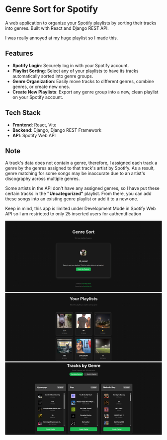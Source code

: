 # Genre Sort for Spotify

A web application to organize your Spotify playlists by sorting their tracks into genres. Built with React and Django REST API.

I was really annoyed at my huge playlist so I made this.

## Features

-   **Spotify Login**: Securely log in with your Spotify account.
-   **Playlist Sorting**: Select any of your playlists to have its tracks automatically sorted into genre groups.
-   **Genre Organization**: Easily move tracks to different genres, combine genres, or create new ones.
-   **Create New Playlists**: Export any genre group into a new, clean playlist on your Spotify account.

## Tech Stack

-   **Frontend**: React, Vite
-   **Backend**: Django, Django REST Framework
-   **API**: Spotify Web API

## Note
A track's data does not contain a genre, therefore, I assigned each track a genre by the genres assigned to that track's artist by Spotify. As a result, genre matching for some songs may be inaccurate due to an artist's discography across multiple genres.

Some artists in the API don't have any assigned genres, so I have put these certain tracks in the **"Uncategorized"** playlist.
From there, you can add these songs into an existing genre playlist or add it to a new one.

Keep in mind, this app is limited under Development Mode in Spotify Web API so I am restricted to only 25 inserted users for authentification

![Login Page](./images/homepage.png)
![Playlist View](./images/playlists.png)
![Sorted Playlist](./images/sortedplaylists.png)
